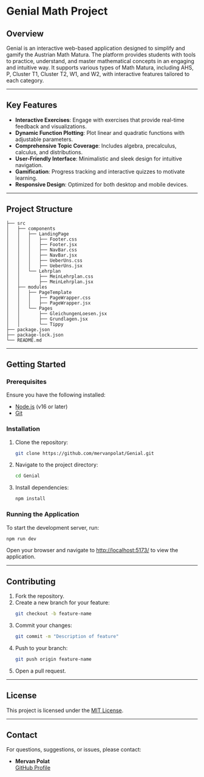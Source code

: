 # Genial Math Project

## Overview
Genial is an interactive web-based application designed to simplify and gamify the Austrian Math Matura. The platform provides students with tools to practice, understand, and master mathematical concepts in an engaging and intuitive way. It supports various types of Math Matura, including AHS, P, Cluster T1, Cluster T2, W1, and W2, with interactive features tailored to each category.

---

## Key Features

- **Interactive Exercises**: Engage with exercises that provide real-time feedback and visualizations.
- **Dynamic Function Plotting**: Plot linear and quadratic functions with adjustable parameters.
- **Comprehensive Topic Coverage**: Includes algebra, precalculus, calculus, and distributions.
- **User-Friendly Interface**: Minimalistic and sleek design for intuitive navigation.
- **Gamification**: Progress tracking and interactive quizzes to motivate learning.
- **Responsive Design**: Optimized for both desktop and mobile devices.

---

## Project Structure

```
├── src
│   ├── components
│   │   ├── LandingPage
│   │   │   ├── Footer.css
│   │   │   ├── Footer.jsx
│   │   │   ├── NavBar.css
│   │   │   ├── NavBar.jsx
│   │   │   ├── UeberUns.css
│   │   │   ├── UeberUns.jsx
│   │   └── Lehrplan
│   │       ├── MeinLehrplan.css
│   │       ├── MeinLehrplan.jsx
│   ├── modules
│   │   ├── PageTemplate
│   │   │   ├── PageWrapper.css
│   │   │   ├── PageWrapper.jsx
│   │   └── Pages
│   │       ├── GleichungenLoesen.jsx
│   │       ├── Grundlagen.jsx
│   │       └── Tippy
├── package.json
├── package-lock.json
└── README.md
```

---

## Getting Started

### Prerequisites

Ensure you have the following installed:
- [Node.js](https://nodejs.org/) (v16 or later)
- [Git](https://git-scm.com/)

### Installation

1. Clone the repository:
   ```bash
   git clone https://github.com/mervanpolat/Genial.git
   ```
2. Navigate to the project directory:
   ```bash
   cd Genial
   ```
3. Install dependencies:
   ```bash
   npm install
   ```

### Running the Application

To start the development server, run:
```bash
npm run dev
```

Open your browser and navigate to [http://localhost:5173/](http://localhost:5173/) to view the application.

---

## Contributing

1. Fork the repository.
2. Create a new branch for your feature:
   ```bash
   git checkout -b feature-name
   ```
3. Commit your changes:
   ```bash
   git commit -m "Description of feature"
   ```
4. Push to your branch:
   ```bash
   git push origin feature-name
   ```
5. Open a pull request.

---

## License

This project is licensed under the [MIT License](LICENSE).

---

## Contact

For questions, suggestions, or issues, please contact:
- **Mervan Polat**  
  [GitHub Profile](https://github.com/mervanpolat)

